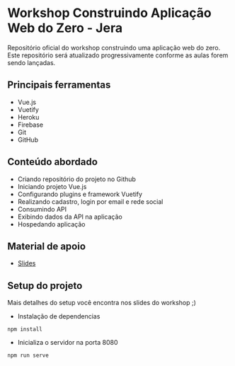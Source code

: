 # Workshop Construindo Aplicação Web do Zero - Jera

Repositório oficial do workshop construindo uma aplicação web do zero. Este repositório será atualizado progressivamente conforme as aulas forem sendo lançadas.

## Principais ferramentas 
- Vue.js
- Vuetify
- Heroku
- Firebase
- Git 
- GitHub

## Conteúdo abordado
- Criando repositório do projeto no Github
- Iniciando projeto Vue.js
- Configurando plugins e framework Vuetify
- Realizando cadastro, login por email e rede social
- Consumindo API
- Exibindo dados da API na aplicação
- Hospedando aplicação

## Material de apoio
- [Slides](https://drive.google.com/file/d/1KGUbhGaagqCF8bERHQP-0umbJxfeWR7t/view?usp=sharing)


## Setup do projeto

Mais detalhes do setup você encontra nos slides do workshop ;)

- Instalação de dependencias
```
npm install
```

- Inicializa o servidor na porta 8080
```
npm run serve
```
